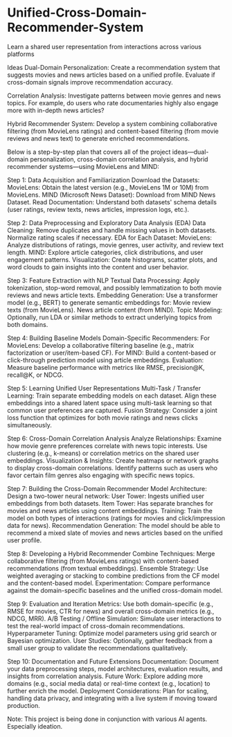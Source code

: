 # Unified-Cross-Domain-Recommender-System
Learn a shared user representation from interactions across various platforms

Ideas
Dual-Domain Personalization:
Create a recommendation system that suggests movies and news articles based on a unified profile. Evaluate if cross-domain signals improve recommendation accuracy.

Correlation Analysis:
Investigate patterns between movie genres and news topics. For example, do users who rate documentaries highly also engage more with in-depth news articles?

Hybrid Recommender System:
Develop a system combining collaborative filtering (from MovieLens ratings) and content-based filtering (from movie reviews and news text) to generate enriched recommendations.


Below is a step-by-step plan that covers all of the project ideas—dual-domain personalization, cross-domain correlation analysis, and hybrid recommender systems—using MovieLens and MIND:

Step 1: Data Acquisition and Familiarization
Download the Datasets:
MovieLens: Obtain the latest version (e.g., MovieLens 1M or 10M) from MovieLens.
MIND (Microsoft News Dataset): Download from MIND News Dataset.
Read Documentation:
Understand both datasets' schema details (user ratings, review texts, news articles, impression logs, etc.).

Step 2: Data Preprocessing and Exploratory Data Analysis (EDA)
Data Cleaning:
Remove duplicates and handle missing values in both datasets.
Normalize rating scales if necessary.
EDA for Each Dataset:
MovieLens: Analyze distributions of ratings, movie genres, user activity, and review text length.
MIND: Explore article categories, click distributions, and user engagement patterns.
Visualization:
Create histograms, scatter plots, and word clouds to gain insights into the content and user behavior.

Step 3: Feature Extraction with NLP
Textual Data Processing:
Apply tokenization, stop-word removal, and possibly lemmatization to both movie reviews and news article texts.
Embedding Generation:
Use a transformer model (e.g., BERT) to generate semantic embeddings for:
Movie review texts (from MovieLens).
News article content (from MIND).
Topic Modeling:
Optionally, run LDA or similar methods to extract underlying topics from both domains.

Step 4: Building Baseline Models
Domain-Specific Recommenders:
For MovieLens: Develop a collaborative filtering baseline (e.g., matrix factorization or user/item-based CF).
For MIND: Build a content-based or click-through prediction model using article embeddings.
Evaluation:
Measure baseline performance with metrics like RMSE, precision@K, recall@K, or NDCG.

Step 5: Learning Unified User Representations
Multi-Task / Transfer Learning:
Train separate embedding models on each dataset.
Align these embeddings into a shared latent space using multi-task learning so that common user preferences are captured.
Fusion Strategy:
Consider a joint loss function that optimizes for both movie ratings and news clicks simultaneously.

Step 6: Cross-Domain Correlation Analysis
Analyze Relationships:
Examine how movie genre preferences correlate with news topic interests.
Use clustering (e.g., k-means) or correlation metrics on the shared user embeddings.
Visualization & Insights:
Create heatmaps or network graphs to display cross-domain correlations.
Identify patterns such as users who favor certain film genres also engaging with specific news topics.

Step 7: Building the Cross-Domain Recommender
Model Architecture:
Design a two-tower neural network:
User Tower: Ingests unified user embeddings from both datasets.
Item Tower: Has separate branches for movies and news articles using content embeddings.
Training:
Train the model on both types of interactions (ratings for movies and click/impression data for news).
Recommendation Generation:
The model should be able to recommend a mixed slate of movies and news articles based on the unified user profile.

Step 8: Developing a Hybrid Recommender
Combine Techniques:
Merge collaborative filtering (from MovieLens ratings) with content-based recommendations (from textual embeddings).
Ensemble Strategy:
Use weighted averaging or stacking to combine predictions from the CF model and the content-based model.
Experimentation:
Compare performance against the domain-specific baselines and the unified cross-domain model.

Step 9: Evaluation and Iteration
Metrics:
Use both domain-specific (e.g., RMSE for movies, CTR for news) and overall cross-domain metrics (e.g., NDCG, MRR).
A/B Testing / Offline Simulation:
Simulate user interactions to test the real-world impact of cross-domain recommendations.
Hyperparameter Tuning:
Optimize model parameters using grid search or Bayesian optimization.
User Studies:
Optionally, gather feedback from a small user group to validate the recommendations qualitatively.

Step 10: Documentation and Future Extensions
Documentation:
Document your data preprocessing steps, model architectures, evaluation results, and insights from correlation analysis.
Future Work:
Explore adding more domains (e.g., social media data) or real-time context (e.g., location) to further enrich the model.
Deployment Considerations:
Plan for scaling, handling data privacy, and integrating with a live system if moving toward production.


Note: This project is being done in conjunction with various AI agents. Especially ideation.
